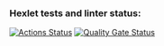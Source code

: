 ### Hexlet tests and linter status:
[![Actions Status](https://github.com/Kate-qp/frontend-project-46/actions/workflows/hexlet-check.yml/badge.svg)](https://github.com/Kate-qp/frontend-project-46/actions)
[![Quality Gate Status](https://sonarcloud.io/api/project_badges/measure?project=your_project_key&metric=alert_status)](https://sonarcloud.io/dashboard?id=1bf3edc0f262a6893aff3c44ffbb1a9ea42d185c)

